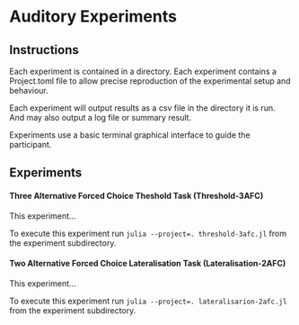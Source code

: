# Auditory Experiments


## Instructions

Each experiment is contained in a directory. Each experiment contains a Project.toml file to allow precise reproduction of the experimental setup and behaviour.

Each experiment will output results as a csv file in the directory it is run. And may also output a log file or summary result.

Experiments use a basic terminal graphical interface to guide the participant.

## Experiments

#### Three Alternative Forced Choice Theshold Task (Threshold-3AFC)

This experiment...

To execute this experiment run `julia --project=. threshold-3afc.jl` from the experiment subdirectory.

#### Two Alternative Forced Choice Lateralisation Task (Lateralisation-2AFC)

This experiment...

To execute this experiment run `julia --project=. lateralisarion-2afc.jl` from the experiment subdirectory.


